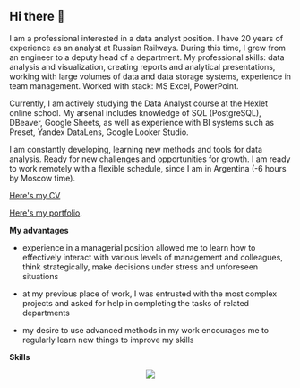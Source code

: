 ## Hi there 👋

<!--
**IrinaSerovitnik/IrinaSerovitnik** is a ✨ _special_ ✨ repository because its `README.md` (this file) appears on your GitHub profile.

Here are some ideas to get you started:

- 🔭 I’m currently working on ...
- 🌱 I’m currently learning ...
- 👯 I’m looking to collaborate on ...
- 🤔 I’m looking for help with ...
- 💬 Ask me about ...
- 📫 How to reach me: ...
- 😄 Pronouns: ...
- ⚡ Fun fact: ...
-->

I am a professional interested in a data analyst position. I have 20 years of experience as an analyst at Russian Railways. During this time, I grew from an engineer to a deputy head of a department. My professional skills: data analysis and visualization, creating reports and analytical presentations, working with large volumes of data and data storage systems, experience in team management. Worked with stack: MS Excel, PowerPoint.

Currently, I am actively studying the Data Analyst course at the Hexlet online school. My arsenal includes knowledge of SQL (PostgreSQL), DBeaver, Google Sheets, as well as experience with BI systems such as Preset, Yandex DataLens, Google Looker Studio.

I am constantly developing, learning new methods and tools for data analysis. Ready for new challenges and opportunities for growth. I am ready to work remotely with a flexible schedule, since I am in Argentina (-6 hours by Moscow time).

[Here's my CV](https://cv.hexlet.io/ru/resumes/3781)

[Here's my portfolio](https://disk.yandex.ru/d/e3CjgJCyFKIgFg).

**My advantages**

- experience in a managerial position allowed me to learn how to effectively interact with various levels of management and colleagues, think strategically, make decisions under stress and unforeseen situations

- at my previous place of work, I was entrusted with the most complex projects and asked for help in completing the tasks of related departments

- my desire to use advanced methods in my work encourages me to regularly learn new things to improve my skills

**Skills**

<p align="center">
  <a href="https://skillicons.dev">
    <img src="https://skillicons.dev/icons?i=postgres" />
  </a>
</p>
